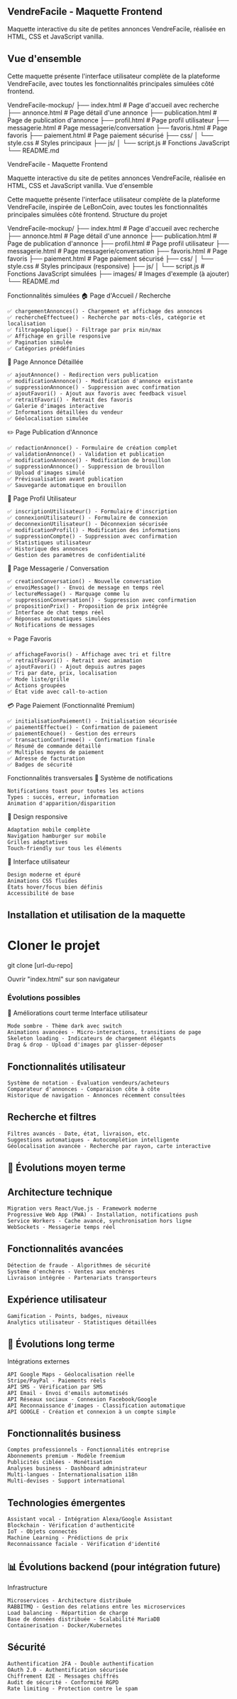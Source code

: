
## VendreFacile - Maquette Frontend

Maquette interactive du site de petites annonces VendreFacile, réalisée en HTML, CSS et JavaScript vanilla.


## Vue d'ensemble

Cette maquette présente l'interface utilisateur complète de la plateforme VendreFacile,  avec toutes les fonctionnalités principales simulées côté frontend.

VendreFacile-mockup/
├── index.html              # Page d'accueil avec recherche
├── annonce.html           # Page détail d'une annonce
├── publication.html       # Page de publication d'annonce
├── profil.html           # Page profil utilisateur
├── messagerie.html       # Page messagerie/conversation
├── favoris.html          # Page favoris
├── paiement.html         # Page paiement sécurisé
├── css/
│   └── style.css         # Styles principaux
├── js/
│   └── script.js         # Fonctions JavaScript
└── README.md




VendreFacile - Maquette Frontend

Maquette interactive du site de petites annonces VendreFacile, réalisée en HTML, CSS et JavaScript vanilla.
Vue d'ensemble

Cette maquette présente l'interface utilisateur complète de la plateforme VendreFacile, inspirée de LeBonCoin, avec toutes les fonctionnalités principales simulées côté frontend.
Structure du projet

VendreFacile-mockup/
├── index.html              # Page d'accueil avec recherche
├── annonce.html           # Page détail d'une annonce
├── publication.html       # Page de publication d'annonce
├── profil.html           # Page profil utilisateur
├── messagerie.html       # Page messagerie/conversation
├── favoris.html          # Page favoris
├── paiement.html         # Page paiement sécurisé
├── css/
│   └── style.css         # Styles principaux (responsive)
├── js/
│   └── script.js         # Fonctions JavaScript simulées
├── images/              # Images d'exemple (à ajouter)
└── README.md

Fonctionnalités simulées
🏠 Page d'Accueil / Recherche

    ✅ chargementAnnonces() - Chargement et affichage des annonces
    ✅ rechercheEffectuee() - Recherche par mots-clés, catégorie et localisation
    ✅ filtrageApplique() - Filtrage par prix min/max
    ✅ Affichage en grille responsive
    ✅ Pagination simulée
    ✅ Catégories prédéfinies

📄 Page Annonce Détaillée

    ✅ ajoutAnnonce() - Redirection vers publication
    ✅ modificationAnnonce() - Modification d'annonce existante
    ✅ suppressionAnnonce() - Suppression avec confirmation
    ✅ ajoutFavori() - Ajout aux favoris avec feedback visuel
    ✅ retraitFavori() - Retrait des favoris
    ✅ Galerie d'images interactive
    ✅ Informations détaillées du vendeur
    ✅ Géolocalisation simulée

✏️ Page Publication d'Annonce

    ✅ redactionAnnonce() - Formulaire de création complet
    ✅ validationAnnonce() - Validation et publication
    ✅ modificationAnnonce() - Modification de brouillon
    ✅ suppressionAnnonce() - Suppression de brouillon
    ✅ Upload d'images simulé
    ✅ Prévisualisation avant publication
    ✅ Sauvegarde automatique en brouillon

👤 Page Profil Utilisateur

    ✅ inscriptionUtilisateur() - Formulaire d'inscription
    ✅ connexionUtilisateur() - Formulaire de connexion
    ✅ deconnexionUtilisateur() - Déconnexion sécurisée
    ✅ modificationProfil() - Modification des informations
    ✅ suppressionCompte() - Suppression avec confirmation
    ✅ Statistiques utilisateur
    ✅ Historique des annonces
    ✅ Gestion des paramètres de confidentialité

💬 Page Messagerie / Conversation

    ✅ creationConversation() - Nouvelle conversation
    ✅ envoiMessage() - Envoi de message en temps réel
    ✅ lectureMessage() - Marquage comme lu
    ✅ suppressionConversation() - Suppression avec confirmation
    ✅ propositionPrix() - Proposition de prix intégrée
    ✅ Interface de chat temps réel
    ✅ Réponses automatiques simulées
    ✅ Notifications de messages

⭐ Page Favoris

    ✅ affichageFavoris() - Affichage avec tri et filtre
    ✅ retraitFavori() - Retrait avec animation
    ✅ ajoutFavori() - Ajout depuis autres pages
    ✅ Tri par date, prix, localisation
    ✅ Mode liste/grille
    ✅ Actions groupées
    ✅ État vide avec call-to-action

💳 Page Paiement (Fonctionnalité Premium)

    ✅ initialisationPaiement() - Initialisation sécurisée
    ✅ paiementEffectue() - Confirmation de paiement
    ✅ paiementEchoue() - Gestion des erreurs
    ✅ transactionConfirmee() - Confirmation finale
    ✅ Résumé de commande détaillé
    ✅ Multiples moyens de paiement
    ✅ Adresse de facturation
    ✅ Badges de sécurité

Fonctionnalités transversales
🔔 Système de notifications

    Notifications toast pour toutes les actions
    Types : succès, erreur, information
    Animation d'apparition/disparition

📱 Design responsive

    Adaptation mobile complète
    Navigation hamburger sur mobile
    Grilles adaptatives
    Touch-friendly sur tous les éléments

🎨 Interface utilisateur

    Design moderne et épuré
    Animations CSS fluides
    États hover/focus bien définis
    Accessibilité de base



## Installation et utilisation de la maquette

# Cloner le projet
git clone [url-du-repo]

Ouvrir "index.html" sur son navigateur



### Évolutions possibles
🚀 Améliorations court terme
Interface utilisateur

    Mode sombre - Thème dark avec switch
    Animations avancées - Micro-interactions, transitions de page
    Skeleton loading - Indicateurs de chargement élégants
    Drag & drop - Upload d'images par glisser-déposer

## Fonctionnalités utilisateur

    Système de notation - Évaluation vendeurs/acheteurs
    Comparateur d'annonces - Comparaison côte à côte
    Historique de navigation - Annonces récemment consultées

## Recherche et filtres

    Filtres avancés - Date, état, livraison, etc.
    Suggestions automatiques - Autocomplétion intelligente
    Géolocalisation avancée - Recherche par rayon, carte interactive

## 🔄 Évolutions moyen terme
## Architecture technique

    Migration vers React/Vue.js - Framework moderne
    Progressive Web App (PWA) - Installation, notifications push
    Service Workers - Cache avancé, synchronisation hors ligne
    WebSockets - Messagerie temps réel

## Fonctionnalités avancées

    Détection de fraude - Algorithmes de sécurité
    Système d'enchères - Ventes aux enchères
    Livraison intégrée - Partenariats transporteurs

## Expérience utilisateur

    Gamification - Points, badges, niveaux
    Analytics utilisateur - Statistiques détaillées

## 🌟 Évolutions long terme
Intégrations externes

    API Google Maps - Géolocalisation réelle
    Stripe/PayPal - Paiements réels
    API SMS - Vérification par SMS
    API Email - Envoi d'emails automatisés
    API Réseaux sociaux - Connexion Facebook/Google
    API Reconnaissance d'images - Classification automatique
    API GOOGLE - Création et connexion à un compte simple

## Fonctionnalités business

    Comptes professionnels - Fonctionnalités entreprise
    Abonnements premium - Modèle freemium
    Publicités ciblées - Monétisation
    Analyses business - Dashboard administrateur
    Multi-langues - Internationalisation i18n
    Multi-devises - Support international

## Technologies émergentes

    Assistant vocal - Intégration Alexa/Google Assistant
    Blockchain - Vérification d'authenticité
    IoT - Objets connectés
    Machine Learning - Prédictions de prix
    Reconnaissance faciale - Vérification d'identité

## 📊 Évolutions backend (pour intégration future)
Infrastructure

    Microservices - Architecture distribuée
    RABBITMQ - Gestion des relations entre les microservices
    Load balancing - Répartition de charge
    Base de données distribuée - Scalabilité MariaDB
    Containerisation - Docker/Kubernetes

## Sécurité

    Authentification 2FA - Double authentification
    OAuth 2.0 - Authentification sécurisée
    Chiffrement E2E - Messages chiffrés
    Audit de sécurité - Conformité RGPD
    Rate limiting - Protection contre le spam
